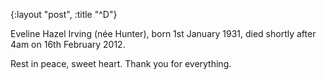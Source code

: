 {:layout "post", :title "^D"}

Eveline Hazel Irving (née Hunter), born 1st January 1931, died shortly after 4am on 16th February 2012.

Rest in peace, sweet heart. Thank you for everything.
